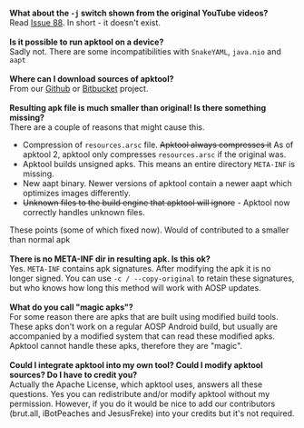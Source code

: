 <br />
<strong>What about the <code>-j</code> switch shown from the original YouTube videos?</strong>
<br />
Read <a href="">Issue 88</a>. In short - it doesn't exist.
<br /><br />
<strong>Is it possible to run apktool on a device?</strong>
<br />
Sadly not. There are some incompatibilities with <code>SnakeYAML</code>, <code>java.nio</code> and <code>aapt</code>
<br /><br />
<strong>Where can I download sources of apktool?</strong>
<br />
From our <a target="_blank" href="https://github.com/iBotPeaches/Apktool">Github</a> or <a target="_blank" href="https://bitbucket.org/iBotPeaches/apktool/overview">Bitbucket</a> project.
<br /><br />
<strong>Resulting apk file is much smaller than original! Is there something missing?</strong>
<br />
There are a couple of reasons that might cause this.
<ul>
  <li>Compression of <code>resources.arsc</code> file. <s>Apktool always compresses it</s> As of apktool 2, apktool only compresses <code>resources.arsc</code> if the original was.</li>
  <li>Apktool builds unsigned apks. This means an entire directory <code>META-INF</code> is missing.</li>
  <li>New aapt binary. Newer versions of apktool contain a newer aapt which optimizes images differently.</li>
  <li><s>Unknown files to the build engine that apktool will ignore</s> - Apktool now correctly handles unknown files.</li>
</ul>
These points (some of which fixed now). Would of contributed to a smaller than normal apk
<br /><br />
<strong>There is no META-INF dir in resulting apk. Is this ok?</strong>
<br />
Yes. <code>META-INF</code> contains apk signatures. After modifying the apk it is no longer signed. You can use <code>-c / --copy-original</code> to retain these signatures, but
who knows how long this method will work with AOSP updates.
<br /><br />
<strong>What do you call "magic apks"?</strong>
<br />
For some reason there are apks that are built using modified build tools. These apks don't work on a regular AOSP Android build, but usually are accompanied
by a modified system that can read these modified apks. Apktool cannot handle these apks, therefore they are "magic".
<br /><br />
<strong>Could I integrate apktool into my own tool? Could I modify apktool sources? Do I have to credit you?</strong>
<br />
Actually the Apache License, which apktool uses, answers all these questions. Yes you can redistribute and/or modify apktool without my permission. However,
if you do it would be nice to add our contributors (brut.all, iBotPeaches and JesusFreke) into your credits but it's not required.
<br /><br />